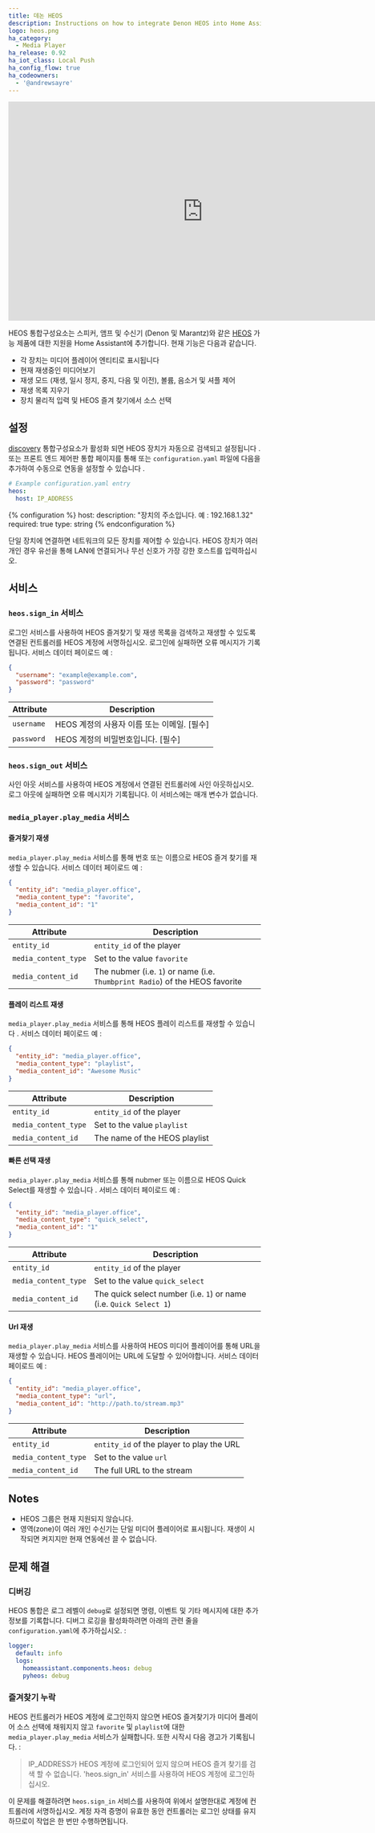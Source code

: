 ```yaml
---
title: 데논 HEOS
description: Instructions on how to integrate Denon HEOS into Home Assistant.
logo: heos.png
ha_category:
  - Media Player
ha_release: 0.92
ha_iot_class: Local Push
ha_config_flow: true
ha_codeowners:
  - '@andrewsayre'
---
```


<div class='videoWrapper'>
<iframe width="776" height="437" src="https://www.youtube.com/embed/ck6UGL8G7Cs" frameborder="0" allow="accelerometer; autoplay; encrypted-media; gyroscope; picture-in-picture" allowfullscreen></iframe>
</div>

HEOS 통합구성요소는 스피커, 앰프 및 수신기 (Denon 및 Marantz)와 같은 [HEOS](http://heosbydenon.denon.com) 가능 제품에 대한 지원을 Home Assistant에 추가합니다. 현재 기능은 다음과 같습니다.

- 각 장치는 미디어 플레이어 엔티티로 표시됩니다
- 현재 재생중인 미디어보기
- 재생 모드 (재생, 일시 정지, 중지, 다음 및 이전), 볼륨, 음소거 및 셔플 제어
- 재생 목록 지우기
- 장치 물리적 입력 및 HEOS 즐겨 찾기에서 소스 선택

## 설정

[discovery](/integrations/discovery) 통합구성요소가 활성화 되면 HEOS 장치가 자동으로 검색되고 설정됩니다 . 또는 프론트 엔드 제어판 통합 페이지를 통해 또는 `configuration.yaml` 파일에 다음을 추가하여 수동으로 연동을 설정할 수 있습니다 .

```yaml
# Example configuration.yaml entry
heos:
  host: IP_ADDRESS
```

{% configuration %}
host:
  description: "장치의 주소입니다. 예 : 192.168.1.32"
  required: true
  type: string
{% endconfiguration %}

<div class='note info'>
단일 장치에 연결하면 네트워크의 모든 장치를 제어할 수 있습니다. HEOS 장치가 여러 개인 경우 유선을 통해 LAN에 연결되거나 무선 신호가 가장 강한 호스트를 입력하십시오.
</div>

## 서비스

### `heos.sign_in` 서비스

로그인 서비스를 사용하여 HEOS 즐겨찾기 및 재생 목록을 검색하고 재생할 수 있도록 연결된 컨트롤러를 HEOS 계정에 서명하십시오. 로그인에 실패하면 오류 메시지가 기록됩니다. 서비스 데이터 페이로드 예 :

```json
{
  "username": "example@example.com",
  "password": "password"
}
```

| Attribute              | Description
| ---------------------- | ---------------------------------------------------------|
| `username`             | HEOS 계정의 사용자 이름 또는 이메일. [필수]
| `password`             | HEOS 계정의 비밀번호입니다. [필수]

### `heos.sign_out` 서비스

사인 아웃 서비스를 사용하여 HEOS 계정에서 연결된 컨트롤러에 사인 아웃하십시오. 로그 아웃에 실패하면 오류 메시지가 기록됩니다. 이 서비스에는 매개 변수가 없습니다.

### `media_player.play_media` 서비스

#### 즐겨찾기 재생

`media_player.play_media` 서비스를 통해 번호 또는 이름으로 HEOS 즐겨 찾기를 재생할 수 있습니다. 서비스 데이터 페이로드 예 :

```json
{
  "entity_id": "media_player.office",
  "media_content_type": "favorite",
  "media_content_id": "1"
}
```

| Attribute              | Description
| ---------------------- | ---------------------------------------------------------|
| `entity_id`            | `entity_id` of the player
| `media_content_type`   | Set to the value `favorite`
| `media_content_id`     | The nubmer (i.e. `1`) or name (i.e. `Thumbprint Radio`) of the HEOS favorite

#### 플레이 리스트 재생

`media_player.play_media` 서비스를 통해 HEOS 플레이 리스트를 재생할 수 있습니다 . 서비스 데이터 페이로드 예 :

```json
{
  "entity_id": "media_player.office",
  "media_content_type": "playlist",
  "media_content_id": "Awesome Music"
}
```

| Attribute              | Description
| ---------------------- | ---------------------------------------------------------|
| `entity_id`            | `entity_id` of the player
| `media_content_type`   | Set to the value `playlist`
| `media_content_id`     | The name of the HEOS playlist

#### 빠른 선택 재생

`media_player.play_media` 서비스를 통해 nubmer 또는 이름으로 HEOS Quick Select를 재생할 수 있습니다 . 서비스 데이터 페이로드 예 :

```json
{
  "entity_id": "media_player.office",
  "media_content_type": "quick_select",
  "media_content_id": "1"
}
```

| Attribute              | Description
| ---------------------- | ---------------------------------------------------------|
| `entity_id`            | `entity_id` of the player
| `media_content_type`   | Set to the value `quick_select`
| `media_content_id`     | The quick select number (i.e. `1`) or name (i.e. `Quick Select 1`)

#### Url 재생

`media_player.play_media` 서비스를 사용하여 HEOS 미디어 플레이어를 통해 URL을 재생할 수 있습니다. HEOS 플레이어는 URL에 도달할 수 있어야합니다. 서비스 데이터 페이로드 예 :

```json
{
  "entity_id": "media_player.office",
  "media_content_type": "url",
  "media_content_id": "http://path.to/stream.mp3"
}
```

| Attribute              | Description
| ---------------------- | ---------------------------------------------------------|
| `entity_id`            | `entity_id` of the player to play the URL
| `media_content_type`   | Set to the value `url`
| `media_content_id`     | The full URL to the stream

## Notes

- HEOS 그룹은 현재 지원되지 않습니다.
- 영역(zone)이 여러 개인 수신기는 단일 미디어 플레이어로 표시됩니다. 재생이 시작되면 켜지지만 현재 연동에선 끌 수 없습니다.

## 문제 해결

### 디버깅

HEOS 통합은 로그 레벨이 `debug`로 설정되면 명령, 이벤트 및 기타 메시지에 대한 추가 정보를 기록합니다. 디버그 로깅을 활성화하려면 아래의 관련 줄을 `configuration.yaml`에 추가하십시오. :

```yaml
logger:
  default: info
  logs:
    homeassistant.components.heos: debug
    pyheos: debug
```

### 즐겨찾기 누락

HEOS 컨트롤러가 HEOS 계정에 로그인하지 않으면 HEOS 즐겨찾기가 미디어 플레이어 소스 선택에 채워지지 않고 `favorite` 및 `playlist`에 대한 `media_player.play_media` 서비스가 실패합니다. 또한 시작시 다음 경고가 기록됩니다. :
> IP_ADDRESS가 HEOS 계정에 로그인되어 있지 않으며 HEOS 즐겨 찾기를 검색 할 수 없습니다. 'heos.sign_in' 서비스를 사용하여 HEOS 계정에 로그인하십시오.

이 문제를 해결하려면 `heos.sign_in` 서비스를 사용하여 위에서 설명한대로 계정에 컨트롤러에 서명하십시오. 계정 자격 증명이 유효한 동안 컨트롤러는 로그인 상태를 유지하므로이 작업은 한 번만 수행하면됩니다.